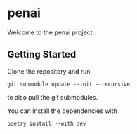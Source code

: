 # penai

Welcome to the penai project.

## Getting Started

Clone the repository and run 

```shell
git submodule update --init --recursive
```

to also pull the git submodules.

You can install the dependencies with

```shell
poetry install --with dev
```

